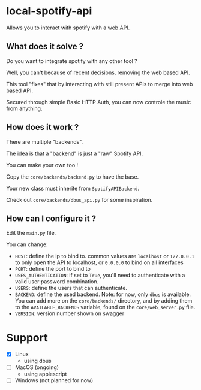 # local-spotify-api
Allows you to interact with spotify with a web API.

## What does it solve ?

Do you want to integrate spotify with any other tool ?

Well, you can't because of recent decisions, removing the web based API.

This tool "fixes" that by interacting with still present APIs to merge into web based API.

Secured through simple Basic HTTP Auth, you can now controle the music from anything.

## How does it work ?

There are multiple "backends".

The idea is that a "backend" is just a "raw" Spotify API.

You can make your own too !

Copy the `core/backends/backend.py` to have the base.

Your new class must inherite from `SpotifyAPIBackend`.

Check out `core/backends/dbus_api.py` for some inspiration.

## How can I configure it ?

Edit the `main.py` file.

You can change:

- `HOST`: define the ip to bind to. common values are `localhost` or `127.0.0.1` to only open the API to localhost, or `0.0.0.0` to bind on all interfaces
- `PORT`: define the port to bind to
- `USES_AUTHENTICATION`: if set to `True`, you'll need to authenticate with a valid user:password combination.
- `USERS`: define the users that can authenticate.
- `BACKEND`: define the used backend. Note: for now, only `dbus` is available. You can add more on the `core/backends/` directory, and by adding them to the `AVAILABLE_BACKENDS` variable, found on the `core/web_server.py` file.
- `VERSION`: version number shown on swagger

# Support

- [x] Linux
  - using dbus
- [ ] MacOS (ongoing)
  - using applescript
- [ ] Windows (not planned for now)
